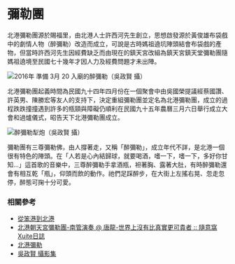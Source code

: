 # 彌勒團

北港彌勒團源於賜福里，由北港人士許西河先生創立，思想啟發源於黃俊雄布袋戲中的劇情人物（醉彌勒）改造而成立，可說是古時媽祖遶坑陣頭結會布袋戲的產物，但當時許西河先生因經費缺乏而由現在的鎮天宮改組為鎮天宮鎮天堂彌勒團隨媽祖遶境至民國七十幾年才因人力及經費問題才未出陣。

![2016年 準備 3月 20 入廟的醉彌勒（吳政賢 攝）](001.jpg)

北港彌勒團起義時間為民國九十四年四月份在一個聚會中由吳國榮提議經蔡國讚、許英男、陳勝宏等友人的支持下，決定重組彌勒團並定名為北港彌勒團，成立的過程跌跌撞撞遇到許多的瓶頸與障礙仍順利在民國九十五年農曆三月六日舉行成立大會和過爐儀式，昭告天下北港彌勒團成立。

![醉彌勒犁炮（吳政賢 攝）](002.jpg)

彌勒團有三尊彌勒佛，由人撐著走，又稱「醉彌勒」，成立年代不詳，是北港一個很有特色的陣頭。在「人若是心內結歸球，就要喝酒，嗜一下，嗜一下，多好你甘知…」這首歌的音樂中，三尊醉彌勒手拿酒瓶，袒著胸、露著大肚，有時醉彌勒還會有相互乾「瓶」，仰頭而飲的動作。祂們足踩醉步，在大街上左搖右晃、忽走忽停，醉態可掬十分可愛。

### 相關參考
* [從笨港到北港](http://www.cuy.ylc.edu.tw/~cuy14/eBook/ch3-4.htm)
* [北港朝天宮彌勒團-南管演奏 @ 唐龍-世界上沒有比真實更可貴者 :: 隨意窩 Xuite日誌](http://blog.xuite.net/sl5261/twblog/119294377-北港朝天宮彌勒團-南管演奏)
* [北港彌勒](https://www.facebook.com/pg/BeiGangMiLei/about/)
* [吳政賢 攝影集](https://www.facebook.com/comdan66)
